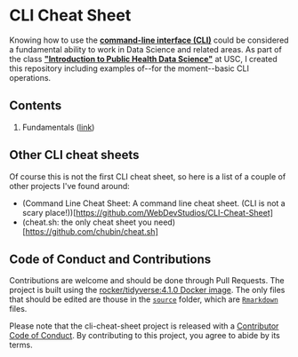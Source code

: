 # CLI Cheat Sheet

Knowing how to use the [**command-line interface (CLI)**](https://en.wikipedia.org/wiki/Command-line_interface) could be considered a fundamental ability to work in Data Science and related areas. As part of the class [**"Introduction to Public Health Data Science"**](https://github.com/USCbiostats/PM566) at USC, I created this repository including examples of--for the moment--basic CLI operations.

## Contents

1. Fundamentals ([link](01-fundamentals.md))

## Other CLI cheat sheets

Of course this is not the first CLI cheat sheet, so here is a list of a couple of other projects I've found around:

- (Command Line Cheat Sheet: A command line cheat sheet. (CLI is not a scary place!))[https://github.com/WebDevStudios/CLI-Cheat-Sheet]
- (cheat.sh: the only cheat sheet you need)[https://github.com/chubin/cheat.sh]

## Code of Conduct and Contributions
  
Contributions are welcome and should be done through Pull Requests. The project is built using the [rocker/tidyverse:4.1.0 Docker image](https://hub.docker.com/r/rocker/tidyverse). The only files that should be edited are thouse in the [`source`](/source) folder, which are [`Rmarkdown`](https://rmarkdown.rstudio.com/) files.

Please note that the cli-cheat-sheet project is released with a [Contributor Code of Conduct](https://contributor-covenant.org/version/2/0/CODE_OF_CONDUCT.html). By contributing to this project, you agree to abide by its terms.
